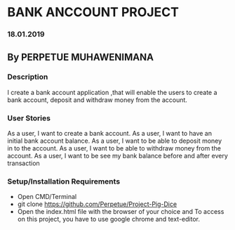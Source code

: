 # BANK ANCCOUNT PROJECT
### 18.01.2019
## By PERPETUE MUHAWENIMANA
### Description
I create a bank account application ,that will enable the users to create a bank account, deposit and withdraw money from the account.
### User Stories
As a user, I want to create a bank account.
As a user, I want to have an initial bank account balance.
As a user, I want to be able to deposit money in to the account.
As a user, I want to be able to withdraw money from the account.
As a user, I want to be see my bank balance before and after every transaction 

### Setup/Installation Requirements
* Open CMD/Terminal
* git clone https://github.com/Perpetue/Project-Pig-Dice
* Open the index.html file with the browser of your choice
 and To access on this project, you have to use google chrome and text-editor.
